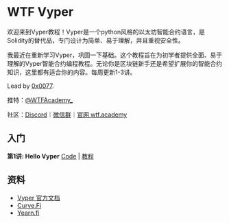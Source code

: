 # WTF Vyper

欢迎来到Vyper教程！Vyper是一个python风格的以太坊智能合约语言，是Solidity的替代品，专门设计为简单、易于理解，并且重视安全性。

我最近在重新学习Vyper，巩固一下基础。这个教程旨在为初学者提供全面、易于理解的Vyper智能合约编程教程。无论你是区块链新手还是希望扩展你的智能合约知识，这里都有适合你的内容。每周更新1-3讲。


Lead by [0x0077](https://github.com/0x0077).


推特：[@WTFAcademy_](https://twitter.com/WTFAcademy_)

社区：[Discord](https://discord.gg/5akcruXrsk)｜[微信群](https://docs.google.com/forms/d/e/1FAIpQLSe4KGT8Sh6sJ7hedQRuIYirOoZK_85miz3dw7vA1-YjodgJ-A/viewform?usp=sf_link)｜[官网 wtf.academy](https://wtf.academy)



## 入门

**第1讲: Hello Vyper** [Code](./01_HelloVyper/HelloVyper.vyper) | [教程](./01_HelloVyper/README.md)


## 资料
- [Vyper 官方文档](https://vyper.readthedocs.io/en/latest/)
- [Curve.Fi](https://curve.readthedocs.io/guide-code-style.html)
- [Yearn.fi](https://docs.yearn.fi/)
